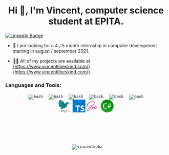 <h1 align="center">Hi 👋, I'm Vincent, computer science student at EPITA.</h1>

[![LinkedIn Badge](https://img.shields.io/badge/LinkedIn-Profile-informational?style=flat&logo=linkedin&logoColor=white&color=0D76A8)](https://www.linkedin.com/in/vincent-libeskind/)


- 🔭  I am looking for a 4 / 5 month internship in computer development starting in august / september 2021.

- 👨‍💻 All of my projects are available at [https://www.vincentlibeskind.com/](https://www.vincentlibeskind.com/)



<div align="center">
    
<div> <h3 align="left">Languages and Tools:</h3> </div>

<div>
    <code> <img height="40" src="https://raw.githubusercontent.com/jmnote/z-icons/master/svg/bash.svg" alt="bash" /> </code>
    <code> <img height="40" src="https://raw.githubusercontent.com/jmnote/z-icons/master/svg/c.svg" alt="bash" /> </code>
    <code> <img height="40" src="https://raw.githubusercontent.com/jmnote/z-icons/master/svg/cpp.svg" alt="bash" /> </code>
    <code> <img height="40" src="https://raw.githubusercontent.com/jmnote/z-icons/master/svg/go.svg" alt="bash" /> </code>
    <code> <img height="40" src="https://raw.githubusercontent.com/jmnote/z-icons/master/svg/git.svg" alt="bash" /> </code>
    <code> <img height="40" src="https://raw.githubusercontent.com/jmnote/z-icons/master/svg/python.svg" alt="bash" /> </code>
</div>
    
<div>
    <code><img height="40" src="https://raw.githubusercontent.com/github/explore/80688e429a7d4ef2fca1e82350fe8e3517d3494d/topics/latex/latex.png"></code>
    <code><img height="40" src="https://raw.githubusercontent.com/github/explore/80688e429a7d4ef2fca1e82350fe8e3517d3494d/topics/typescript/typescript.png"></code>
    <code><img height="40" src="https://raw.githubusercontent.com/github/explore/80688e429a7d4ef2fca1e82350fe8e3517d3494d/topics/sass/sass.png"></code>
    <code><img height="40" src="https://raw.githubusercontent.com/github/explore/80688e429a7d4ef2fca1e82350fe8e3517d3494d/topics/csharp/csharp.png"</code>
</div>
    
<br>
    
<p>&nbsp;<img align="center" src="https://github-readme-stats.vercel.app/api?username=vincentkobz&show_icons=true&theme=merko&title_color=9141ac&locale=en" alt="vincentkobz" /></p>
    
</div>
